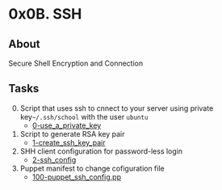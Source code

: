# 0x0B. SSH

## About
Secure Shell Encryption and Connection

## Tasks
0. Script that uses ssh to cnnect to your server using private key`~/.ssh/school` with the user `ubuntu`
	* [0-use_a_private_key](0-use_a_private_key)
1. Script to generate RSA key pair
	* [1-create_ssh_key_pair](1-create_ssh_key_pair)
2. SHH client configuration for password-less login
	* [2-ssh_config](2-ssh_config)
3. Puppet manifest to change cofiguration file
	* [100-puppet_ssh_config.pp](100-puppet_ssh_config.pp)
